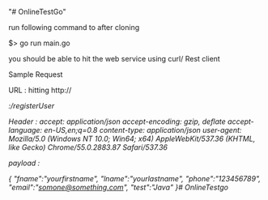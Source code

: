 "# OnlineTestGo" 


run following command to after cloning

$> go run main.go

you should be able to hit the web service using curl/ Rest client

Sample Request

URL : hitting http://<address>:<port>/registerUser

Header :
accept: application/json
accept-encoding: gzip, deflate
accept-language: en-US,en;q=0.8
content-type: application/json
user-agent: Mozilla/5.0 (Windows NT 10.0; Win64; x64) AppleWebKit/537.36 (KHTML, like Gecko) Chrome/55.0.2883.87 Safari/537.36


payload : 

{
  "fname":"yourfirstname",
  "lname":"yourlastname",
  "phone":"123456789",
  "email":"somone@something.com",
  "test":"Java"
}# OnlineTestgo
